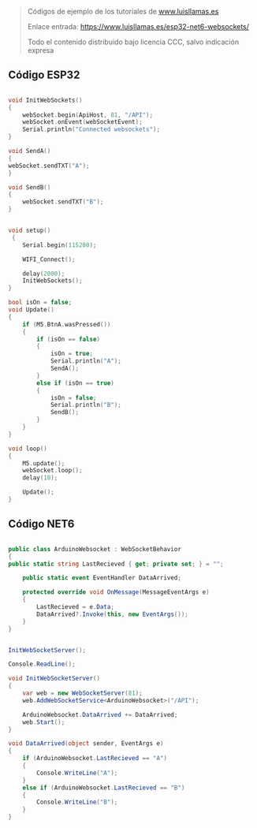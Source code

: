 > Códigos de ejemplo de los tutoriales de www.luisllamas.es
>
> Enlace entrada: https://www.luisllamas.es/esp32-net6-websockets/
>
> Todo el contenido distribuido bajo licencia CCC, salvo indicación expresa


## Código ESP32
```cpp
void InitWebSockets()
{
    webSocket.begin(ApiHost, 81, "/API");
    webSocket.onEvent(webSocketEvent);
    Serial.println("Connected websockets");
}

void SendA()
{
webSocket.sendTXT("A");
}

void SendB()
{
    webSocket.sendTXT("B");
}
```

```cpp
void setup()
 {
    Serial.begin(115200);

    WIFI_Connect();

    delay(2000);
    InitWebSockets();
}

bool isOn = false;
void Update()
{
    if (M5.BtnA.wasPressed())
    {
        if (isOn == false)
        {
            isOn = true;
            Serial.println("A");
            SendA();
        }
        else if (isOn == true)
        {
            isOn = false;
            Serial.println("B");
            SendB();
        }
    }
}

void loop()
{
    M5.update();
    webSocket.loop();
    delay(10);

    Update();
}
```



## Código NET6
```csharp
public class ArduinoWebsocket : WebSocketBehavior
{
public static string LastRecieved { get; private set; } = "";

    public static event EventHandler DataArrived;

    protected override void OnMessage(MessageEventArgs e)
    {
        LastRecieved = e.Data;
        DataArrived?.Invoke(this, new EventArgs());
    }
}
```

```csharp
InitWebSocketServer();

Console.ReadLine();

void InitWebSocketServer()
{
    var web = new WebSocketServer(81);
    web.AddWebSocketService<ArduinoWebsocket>("/API");

    ArduinoWebsocket.DataArrived += DataArrived;
    web.Start();
}

void DataArrived(object sender, EventArgs e)
{
    if (ArduinoWebsocket.LastRecieved == "A")
    {
        Console.WriteLine("A");
    }
    else if (ArduinoWebsocket.LastRecieved == "B")
    {
        Console.WriteLine("B");
    }
}
```


